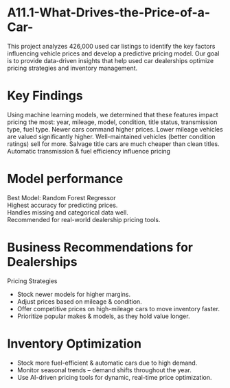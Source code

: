 # A11.1-What-Drives-the-Price-of-a-Car-
This project analyzes 426,000 used car listings to identify the key factors influencing vehicle prices and develop a predictive pricing model. Our goal is to provide data-driven insights that help used car dealerships optimize pricing strategies and inventory management.

# Key Findings
Using machine learning models, we determined that these features impact pricing the most: year, mileage, model, condition, title status, transmission type, fuel type.
Newer cars command higher prices.
Lower mileage vehicles are valued significantly higher.
Well-maintained vehicles (better condition ratings) sell for more.
Salvage title cars are much cheaper than clean titles.
Automatic transmission & fuel efficiency influence pricing

# Model performance
Best Model: Random Forest Regressor  
Highest accuracy for predicting prices.  
Handles missing and categorical data well.  
Recommended for real-world dealership pricing tools.  

# Business Recommendations for Dealerships  
Pricing Strategies
- Stock newer models for higher margins.  
- Adjust prices based on mileage & condition.  
- Offer competitive prices on high-mileage cars to move inventory faster.  
- Prioritize popular makes & models, as they hold value longer.
  
# Inventory Optimization

- Stock more fuel-efficient & automatic cars due to high demand.  
- Monitor seasonal trends – demand shifts throughout the year.  
- Use AI-driven pricing tools for dynamic, real-time price optimization.  
